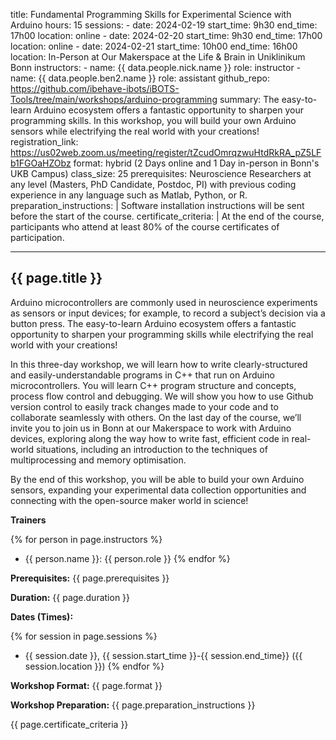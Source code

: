 title: Fundamental Programming Skills for Experimental Science with Arduino
hours: 15
sessions:
    - date: 2024-02-19
      start_time: 9h30
      end_time: 17h00 
      location: online
    - date: 2024-02-20
      start_time: 9h30
      end_time: 17h00
      location: online
    - date: 2024-02-21
      start_time: 10h00
      end_time: 16h00 
      location: In-Person at Our Makerspace at the Life & Brain in Uniklinikum Bonn
instructors:
    - name: {{ data.people.nick.name }}
      role: instructor
    - name: {{ data.people.ben2.name }}
      role: assistant
github_repo: https://github.com/ibehave-ibots/iBOTS-Tools/tree/main/workshops/arduino-programming
summary: The easy-to-learn Arduino ecosystem offers a fantastic opportunity to sharpen your programming skills. In this workshop, you will build your own Arduino sensors while electrifying the real world with your creations! 
registration_link: https://us02web.zoom.us/meeting/register/tZcudOmrqzwuHtdRkRA_pZ5LFb1FGOaHZObz
format: hybrid (2 Days online and 1 Day in-person in Bonn's UKB Campus)
class_size: 25
prerequisites: Neuroscience Researchers at any level (Masters, PhD Candidate, Postdoc, PI) with previous coding experience in any language such as Matlab, Python, or R.
preparation_instructions: |
    Software installation instructions will be sent before the start of the course.
certificate_criteria: | 
    At the end of the course, participants who attend at least 80% of the course certificates of participation.


--- 

## {{ page.title }}

Arduino microcontrollers are commonly used in neuroscience experiments as sensors or input devices; for example, to record a subject’s decision via a button press. The easy-to-learn Arduino ecosystem offers a fantastic opportunity to sharpen your programming skills while electrifying the real world with your creations!

In this three-day workshop, we will learn how to write clearly-structured and easily-understandable programs in C++ that run on Arduino microcontrollers. You will learn C++ program structure and concepts, process flow control and debugging.  We will show you how to use Github version control to easily track changes made to your code and to collaborate seamlessly with others.  On the last day of the course, we’ll invite you to join us in Bonn at our Makerspace to work with Arduino devices, exploring along the way how to write fast, efficient code in real-world situations, including an introduction to the techniques of multiprocessing and memory optimisation.

By the end of this workshop, you will be able to build your own Arduino sensors, expanding your experimental data collection opportunities and connecting with the open-source maker world in science!

**Trainers**

{% for person in page.instructors %}
  - {{ person.name }}: {{ person.role }}
{% endfor %}

**Prerequisites:** {{ page.prerequisites }}

**Duration:** {{ page.duration }}

**Dates (Times):**

{% for session in page.sessions %}
- {{ session.date }}, {{ session.start_time }}-{{ session.end_time}} ({{ session.location }})
{% endfor %}

**Workshop Format:** {{ page.format }}

**Workshop Preparation:** {{ page.preparation_instructions }} 

{{ page.certificate_criteria }}